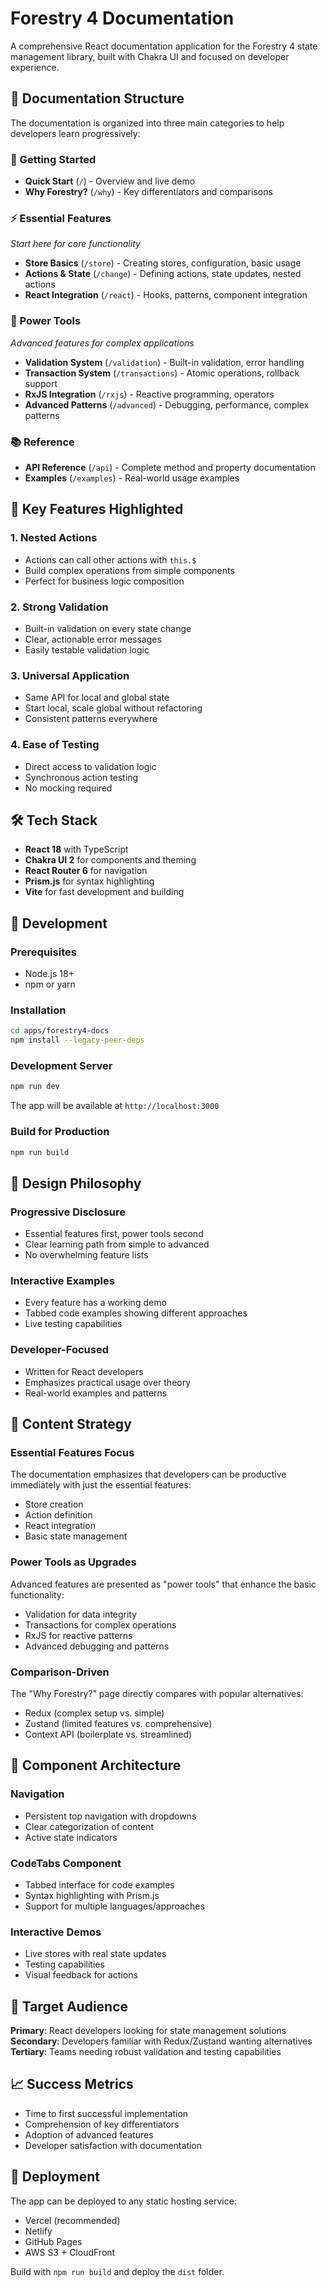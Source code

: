 # Forestry 4 Documentation

A comprehensive React documentation application for the Forestry 4 state management library, built with Chakra UI and focused on developer experience.

## 🎯 Documentation Structure

The documentation is organized into three main categories to help developers learn progressively:

### 🚀 Getting Started
- **Quick Start** (`/`) - Overview and live demo
- **Why Forestry?** (`/why`) - Key differentiators and comparisons

### ⚡ Essential Features
*Start here for core functionality*
- **Store Basics** (`/store`) - Creating stores, configuration, basic usage
- **Actions & State** (`/change`) - Defining actions, state updates, nested actions
- **React Integration** (`/react`) - Hooks, patterns, component integration

### 🔧 Power Tools
*Advanced features for complex applications*
- **Validation System** (`/validation`) - Built-in validation, error handling
- **Transaction System** (`/transactions`) - Atomic operations, rollback support
- **RxJS Integration** (`/rxjs`) - Reactive programming, operators
- **Advanced Patterns** (`/advanced`) - Debugging, performance, complex patterns

### 📚 Reference
- **API Reference** (`/api`) - Complete method and property documentation
- **Examples** (`/examples`) - Real-world usage examples

## 🌟 Key Features Highlighted

### 1. **Nested Actions**
- Actions can call other actions with `this.$`
- Build complex operations from simple components
- Perfect for business logic composition

### 2. **Strong Validation**
- Built-in validation on every state change
- Clear, actionable error messages
- Easily testable validation logic

### 3. **Universal Application**
- Same API for local and global state
- Start local, scale global without refactoring
- Consistent patterns everywhere

### 4. **Ease of Testing**
- Direct access to validation logic
- Synchronous action testing
- No mocking required

## 🛠 Tech Stack

- **React 18** with TypeScript
- **Chakra UI 2** for components and theming
- **React Router 6** for navigation
- **Prism.js** for syntax highlighting
- **Vite** for fast development and building

## 🚀 Development

### Prerequisites
- Node.js 18+
- npm or yarn

### Installation
```bash
cd apps/forestry4-docs
npm install --legacy-peer-deps
```

### Development Server
```bash
npm run dev
```

The app will be available at `http://localhost:3000`

### Build for Production
```bash
npm run build
```

## 🎨 Design Philosophy

### Progressive Disclosure
- Essential features first, power tools second
- Clear learning path from simple to advanced
- No overwhelming feature lists

### Interactive Examples
- Every feature has a working demo
- Tabbed code examples showing different approaches
- Live testing capabilities

### Developer-Focused
- Written for React developers
- Emphasizes practical usage over theory
- Real-world examples and patterns

## 📖 Content Strategy

### Essential Features Focus
The documentation emphasizes that developers can be productive immediately with just the essential features:
- Store creation
- Action definition
- React integration
- Basic state management

### Power Tools as Upgrades
Advanced features are presented as "power tools" that enhance the basic functionality:
- Validation for data integrity
- Transactions for complex operations
- RxJS for reactive patterns
- Advanced debugging and patterns

### Comparison-Driven
The "Why Forestry?" page directly compares with popular alternatives:
- Redux (complex setup vs. simple)
- Zustand (limited features vs. comprehensive)
- Context API (boilerplate vs. streamlined)

## 🔧 Component Architecture

### Navigation
- Persistent top navigation with dropdowns
- Clear categorization of content
- Active state indicators

### CodeTabs Component
- Tabbed interface for code examples
- Syntax highlighting with Prism.js
- Support for multiple languages/approaches

### Interactive Demos
- Live stores with real state updates
- Testing capabilities
- Visual feedback for actions

## 🎯 Target Audience

**Primary**: React developers looking for state management solutions
**Secondary**: Developers familiar with Redux/Zustand wanting alternatives
**Tertiary**: Teams needing robust validation and testing capabilities

## 📈 Success Metrics

- Time to first successful implementation
- Comprehension of key differentiators
- Adoption of advanced features
- Developer satisfaction with documentation

## 🚀 Deployment

The app can be deployed to any static hosting service:
- Vercel (recommended)
- Netlify
- GitHub Pages
- AWS S3 + CloudFront

Build with `npm run build` and deploy the `dist` folder.

